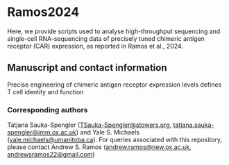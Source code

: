 # Ramos2024
Here, we provide scripts used to analyse high-throughput sequencing and single-cell RNA-sequencing data of precisely tuned chimeric antigen receptor (CAR) expression, as reported in Ramos et al., 2024. 

## Manuscript and contact information
Precise engineering of chimeric antigen receptor expression levels defines T cell identity and function
### Corresponding authors 
Tatjana Sauka-Spengler (TSauka-Spengler@stowers.org, tatjana.sauka-spengler@imm.ox.ac.uk) and Yale S. Michaels (yale.michaels@umanitoba.ca). For queries associated with this repository, please contact Andrew S. Ramos (andrew.ramos@new.ox.ac.uk, andrewsramos22@gmail.com)
